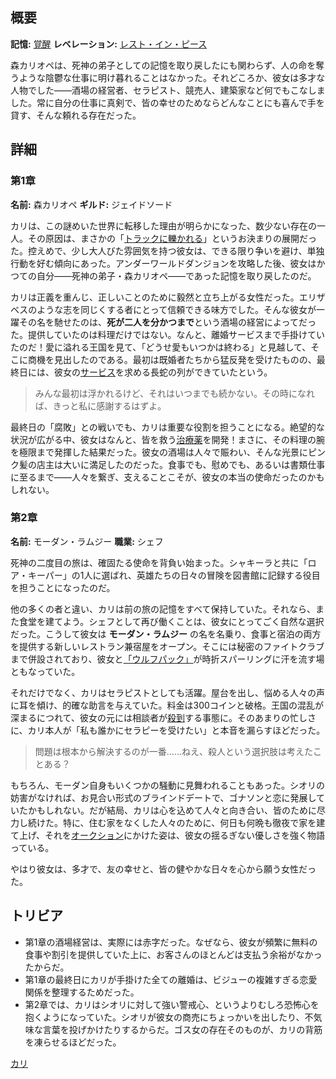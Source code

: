 <!-- title: 森カリオペ -->
<!-- quote: 死が二人を分かつまで。 -->
<!-- chapters: -1 -->
<!-- images: (カリのチャプター1プロフィール), (カリ オーラ集め), (リコレクション - 森カリオペ), (カリのチャプター2プロフィール), (チャプター2のエンディング中のカリ) -->
<!-- model: false -->

## 概要

**記憶:** [覚醒](https://youtu.be/j8I3gqJV1NU)
**レベレーション:** [レスト・イン・ピース](#entry:rest-in-peace-entry)

森カリオペは、死神の弟子としての記憶を取り戻したにも関わらず、人の命を奪うような陰鬱な仕事に明け暮れることはなかった。それどころか、彼女は多才な人物でした――酒場の経営者、セラピスト、競売人、建築家など何でもこなしました。常に自分の仕事に真剣で、皆の幸せのためならどんなことにも喜んで手を貸す、そんな頼れる存在だった。

## 詳細

### 第1章

**名前:** 森カリオペ
**ギルド:** ジェイドソード

カリは、この謎めいた世界に転移した理由が明らかになった、数少ない存在の一人。その原因は、まさかの「[トラックに轢かれる](https://www.youtube.com/live/xE3JQ1R2dU?t=331)」というお決まりの展開だった。控えめで、少し大人びた雰囲気を持つ彼女は、できる限り争いを避け、単独行動を好む傾向にあった。アンダーワールドダンジョンを攻略した後、彼女はかつての自分――死神の弟子・森カリオペ――であった記憶を取り戻したのだ。

カリは正義を重んじ、正しいことのために毅然と立ち上がる女性だった。エリザベスのような志を同じくする者にとって信頼できる味方でした。そんな彼女が一躍その名を馳せたのは、**死が二人を分かつまで**という酒場の経営によってだった。提供していたのは料理だけではない。なんと、離婚サービスまで手掛けていたのだ！愛に溢れる王国を見て、「どうせ愛もいつかは終わる」と見越して、そこに商機を見出したのである。最初は既婚者たちから猛反発を受けたものの、最終日には、彼女の[サービス](https://www.youtube.com/live/evcruocvE3g?feature=shared&t=11280)を求める長蛇の列ができていたという。

> みんな最初は浮かれるけど、それはいつまでも続かない。その時になれば、きっと私に感謝するはずよ。

最終日の「腐敗」との戦いでも、カリは重要な役割を担うことになる。絶望的な状況が広がる中、彼女はなんと、皆を救う[治療薬](https://www.youtube.com/live/evcruocvE3g?t=8835)を開発！まさに、その料理の腕を極限まで発揮した結果だった。彼女の酒場は人々で賑わい、そんな光景にピンク髪の店主は大いに満足したのだった。食事でも、慰めでも、あるいは書類仕事に至るまで――人々を繋ぎ、支えることこそが、彼女の本当の使命だったのかもしれない。

### 第2章

**名前:** モーダン・ラムジー
**職業:** シェフ

死神の二度目の旅は、確固たる使命を背負い始まった。シャキーラと共に「ロア・キーパー」の1人に選ばれ、英雄たちの日々の冒険を図書館に記録する役目を担うことになったのだ。

他の多くの者と違い、カリは前の旅の記憶をすべて保持していた。それなら、また食堂を建てよう。シェフとして再び働くことは、彼女にとってごく自然な選択だった。こうして彼女は **モーダン・ラムジー** の名を名乗り、食事と宿泊の両方を提供する新しいレストラン兼宿屋をオープン。そこには秘密のファイトクラブまで併設されており、彼女と[「ウルフパック」](https://www.youtube.com/live/uX0rZYSrb4Q?si=ygF1V3H5aVxDjwl&t=6658)が時折スパーリングに汗を流す場ともなっていた。

それだけでなく、カリはセラピストとしても活躍。屋台を出し、悩める人々の声に耳を傾け、的確な助言を与えていた。料金は300コインと破格。王国の混乱が深まるにつれて、彼女の元には相談者が[殺到](https://www.youtube.com/live/ABO6qUKDBG0?si=zw4PRzXBRiyCgpjw&t=14246)する事態に。そのあまりの忙しさに、カリ本人が「私も誰かにセラピーを受けたい」と本音を漏らすほどだった。

> 問題は根本から解決するのが一番……ねえ、殺人という選択肢は考えたことある？

もちろん、モーダン自身もいくつかの騒動に見舞われることもあった。シオリの妨害がなければ、お見合い形式のブラインドデートで、ゴナソンと恋に発展していたかもしれない。だが結局、カリは心を込めて人々と向き合い、皆のために尽力し続けた。特に、住む家をなくした人々のために、何日も何晩も徹夜で家を建て上げ、それを[オークション](https://www.youtube.com/live/Ch4qLZhARtY?t=5528)にかけた姿は、彼女の揺るぎない優しさを強く物語っている。

やはり彼女は、多才で、友の幸せと、皆の健やかな日々を心から願う女性だった。

## トリビア

- 第1章の酒場経営は、実際には赤字だった。なぜなら、彼女が頻繁に無料の食事や割引を提供していた上に、お客さんのほとんどは支払う余裕がなかったからだ。
- 第1章の最終日にカリが手掛けた全ての離婚は、ビジューの複雑すぎる恋愛関係を整理するためだった。
- 第2章では、カリはシオリに対して強い警戒心、というよりむしろ恐怖心を抱くようになっていた。シオリが彼女の商売にちょっかいを出したり、不気味な言葉を投げかけたりするからだ。ゴス女の存在そのものが、カリの背筋を凍らせるほどだった。

[カリ](#easter:easter-calli)
